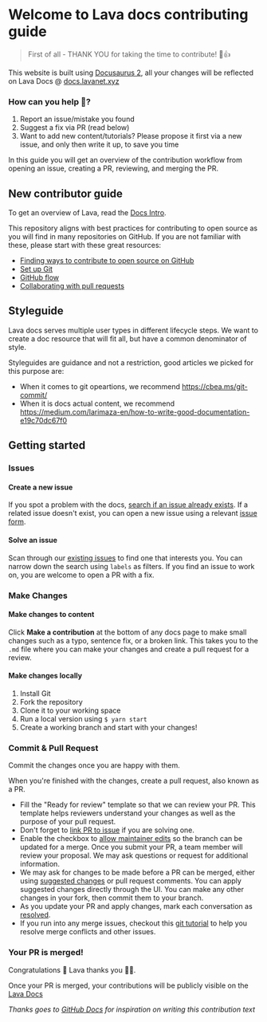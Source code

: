 # Welcome to Lava docs contributing guide <!-- omit in toc -->

> First of all - THANK YOU for taking the time to contribute! 🌋👍

This website is built using [Docusaurus 2](https://docusaurus.io/), all your changes will be reflected on Lava Docs @ [docs.lavanet.xyz](https://docs.lavanet.xyz)

### How can you help 💪?
1. Report an issue/mistake you found
2. Suggest a fix via PR (read below)
3. Want to add new content/tutorials? Please propose it first via a new issue, and only then write it up, to save you time

In this guide you will get an overview of the contribution workflow from opening an issue, creating a PR, reviewing, and merging the PR.

## New contributor guide

To get an overview of Lava, read the [Docs Intro](/docs/intro.md). 

This repository aligns with best practices for contributing to open source as you will find in many repositories on GitHub. If you are not familiar with these, please start with these great resources:
- [Finding ways to contribute to open source on GitHub](https://docs.github.com/en/get-started/exploring-projects-on-github/finding-ways-to-contribute-to-open-source-on-github)
- [Set up Git](https://docs.github.com/en/get-started/quickstart/set-up-git)
- [GitHub flow](https://docs.github.com/en/get-started/quickstart/github-flow)
- [Collaborating with pull requests](https://docs.github.com/en/github/collaborating-with-pull-requests)

## Styleguide
Lava docs serves multiple user types in different lifecycle steps.
We want to create a doc resource that will fit all, but have a common denominator of style.

Styleguides are guidance and not a restriction, good articles we picked for this purpose are:
- When it comes to git opeartions, we recommend https://cbea.ms/git-commit/
- When it is docs actual content, we recommend https://medium.com/larimaza-en/how-to-write-good-documentation-e19c70dc67f0

## Getting started

### Issues

#### Create a new issue

If you spot a problem with the docs, [search if an issue already exists](https://docs.github.com/en/github/searching-for-information-on-github/searching-on-github/searching-issues-and-pull-requests#search-by-the-title-body-or-comments). If a related issue doesn't exist, you can open a new issue using a relevant [issue form](https://github.com/lavanet/docs/issues/new/choose). 

#### Solve an issue

Scan through our [existing issues](https://github.com/lavanet/docs/issues) to find one that interests you. You can narrow down the search using `labels` as filters. If you find an issue to work on, you are welcome to open a PR with a fix.

### Make Changes

#### Make changes to content

Click **Make a contribution** at the bottom of any docs page to make small changes such as a typo, sentence fix, or a broken link. This takes you to the `.md` file where you can make your changes and create a pull request for a review. 

#### Make changes locally

1. Install Git
2. Fork the repository
3. Clone it to your working space 
4. Run a local version using  `$ yarn start`
5. Create a working branch and start with your changes!

### Commit & Pull Request

Commit the changes once you are happy with them. 

When you're finished with the changes, create a pull request, also known as a PR.
- Fill the "Ready for review" template so that we can review your PR. This template helps reviewers understand your changes as well as the purpose of your pull request. 
- Don't forget to [link PR to issue](https://docs.github.com/en/issues/tracking-your-work-with-issues/linking-a-pull-request-to-an-issue) if you are solving one.
- Enable the checkbox to [allow maintainer edits](https://docs.github.com/en/github/collaborating-with-issues-and-pull-requests/allowing-changes-to-a-pull-request-branch-created-from-a-fork) so the branch can be updated for a merge.
Once you submit your PR, a team member will review your proposal. We may ask questions or request for additional information.
- We may ask for changes to be made before a PR can be merged, either using [suggested changes](https://docs.github.com/en/github/collaborating-with-issues-and-pull-requests/incorporating-feedback-in-your-pull-request) or pull request comments. You can apply suggested changes directly through the UI. You can make any other changes in your fork, then commit them to your branch.
- As you update your PR and apply changes, mark each conversation as [resolved](https://docs.github.com/en/github/collaborating-with-issues-and-pull-requests/commenting-on-a-pull-request#resolving-conversations).
- If you run into any merge issues, checkout this [git tutorial](https://docs.github.com/en/pull-requests/collaborating-with-pull-requests/addressing-merge-conflicts/resolving-a-merge-conflict-on-github) to help you resolve merge conflicts and other issues.

### Your PR is merged!

Congratulations 🦸 Lava thanks you 🌋🙏. 

Once your PR is merged, your contributions will be publicly visible on the [Lava Docs](https://docs.lavanet.xyz)

_Thanks goes to [GitHub Docs](https://github.com/github/docs) for inspiration on writing this contribution text_

